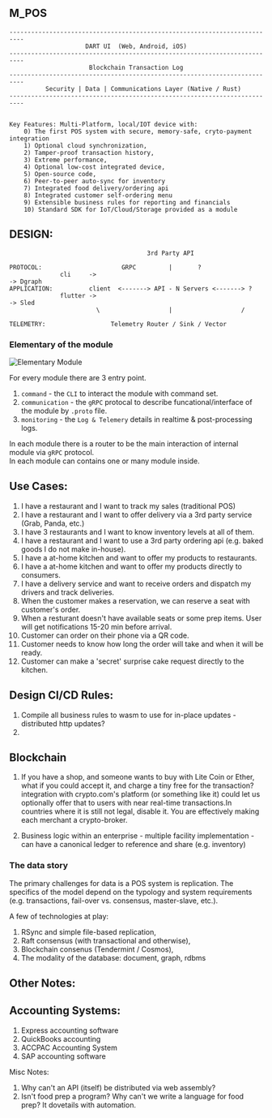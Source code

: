   ##                                 M_POS

    --------------------------------------------------------------------------
                         DART UI  (Web, Android, iOS)
    -------------------------------------------------------------------------- 
                          Blockchain Transaction Log 
    --------------------------------------------------------------------------  
              Security | Data | Communications Layer (Native / Rust)
    --------------------------------------------------------------------------


    Key Features: Multi-Platform, local/IOT device with:
        0) The first POS system with secure, memory-safe, cryto-payment integration
        1) Optional cloud synchronization,
        2) Tamper-proof transaction history,
        3) Extreme performance,
        4) Optional low-cost integrated device,
        5) Open-source code,
        6) Peer-to-peer auto-sync for inventory 
        7) Integrated food delivery/ordering api
        8) Integrated customer self-ordering menu 
        9) Extensible business rules for reporting and financials
        10) Standard SDK for IoT/Cloud/Storage provided as a module


## DESIGN:

```
                                      3rd Party API
        
PROTOCOL:                      GRPC         |       ?
              cli     ->                                                -> Dgraph
APPLICATION:          client  <-------> API - N Servers <-------> ?
              flutter ->                                                -> Sled 
                        \                   |                   /

TELEMETRY:                  Telemetry Router / Sink / Vector

```

### Elementary of the module

  ![Elementary Module](https://github.com/xenirio/essembly/blob/master/assets/essembly-elementary-design.svg)

  For every module there are 3 entry point.
  1) `command` - the `CLI` to interact the module with command set.
  2) `communication` - the `gRPC` protocal to describe funcational/interface of the module by `.proto` file.
  3) `monitoring` - the `Log & Telemery` details in realtime & post-processing logs.
  
  In each module there is a router to be the main interaction of internal module via `gRPC` protocol.  
  In each module can contains one or many module inside.


## Use Cases:

1) I have a restaurant and I want to track my sales (traditional POS)
2) I have a restaurant and I want to offer delivery via a 3rd party service (Grab, Panda, etc.) 
3) I have 3 restaurants and I want to know inventory levels at all of them. 
4) I have a restaurant and I want to use a 3rd party ordering api (e.g. baked goods I do not make in-house). 
5) I have a at-home kitchen and want to offer my products to restaurants.
6) I have a at-home kitchen and want to offer my products directly to consumers.
7) I have a delivery service and want to receive orders and dispatch my drivers and track deliveries. 
8) When the customer makes a reservation, we can reserve a seat with customer's order.
9) When a resturant doesn't have available seats or some prep items. User will get notifications 15-20 min before arrival. 
10) Customer can order on their phone via a QR code.
11) Customer needs to know how long the order will take and when it will be ready.
12) Customer can make a 'secret' surprise cake request directly to the kitchen.

## Design CI/CD Rules:

1) Compile all business rules to wasm to use for in-place updates - distributed http updates?
2)   


## Blockchain

1) If you have a shop, and someone wants to buy with Lite Coin or Ether, what if you could accept it, and charge a tiny free for the transaction?integration with crypto.com's platform (or something like it) could let us optionally offer that to users with near real-time transactions.In countries where it is still not legal, disable it. You are effectively making each merchant a crypto-broker.

2) Business logic within an enterprise - multiple facility implementation - can have a canonical ledger to reference and share (e.g. inventory)

### The data story

The primary challenges for data is a POS system is replication.  The specifics of the model depend on the typology and system requirements (e.g. transactions, fail-over vs. consensus, master-slave, etc.).

A few of technologies at play:

1. RSync and simple file-based replication,
2. Raft consensus (with transactional and otherwise),
3. Blockchain consenus (Tendermint / Cosmos),
4. The modality of the database: document, graph, rdbms

## Other Notes:

## Accounting Systems:
1) Express accounting software 
2) QuickBooks accounting 
3) ACCPAC Accounting System 
4) SAP accounting software 

Misc Notes:
1) Why can't an API (itself) be distributed via web assembly?
2) Isn't food prep a program?  Why can't we write a language for food prep?  It dovetails with automation.

